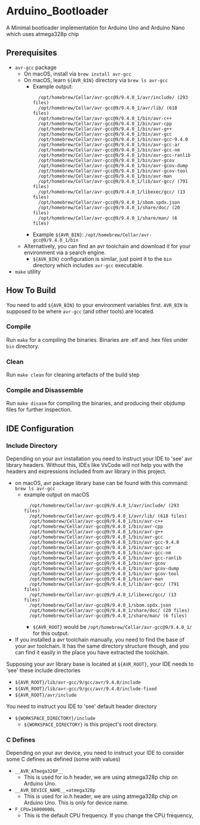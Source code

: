 # Arduino_Bootloader
A Minimal bootloader implementation for Arduino Uno and Arduino Nano which uses atmega328p chip

## Prerequisites
* `avr-gcc` package
  * On macOS, install via `brew install avr-gcc`
  * On macOS, learn `${AVR_BIN}` directory via `brew ls avr-gcc`
    * Example output:
      ```
        /opt/homebrew/Cellar/avr-gcc@9/9.4.0_1/avr/include/ (293 files)
        /opt/homebrew/Cellar/avr-gcc@9/9.4.0_1/avr/lib/ (618 files)
        /opt/homebrew/Cellar/avr-gcc@9/9.4.0_1/bin/avr-c++
        /opt/homebrew/Cellar/avr-gcc@9/9.4.0_1/bin/avr-cpp
        /opt/homebrew/Cellar/avr-gcc@9/9.4.0_1/bin/avr-g++
        /opt/homebrew/Cellar/avr-gcc@9/9.4.0_1/bin/avr-gcc
        /opt/homebrew/Cellar/avr-gcc@9/9.4.0_1/bin/avr-gcc-9.4.0
        /opt/homebrew/Cellar/avr-gcc@9/9.4.0_1/bin/avr-gcc-ar
        /opt/homebrew/Cellar/avr-gcc@9/9.4.0_1/bin/avr-gcc-nm
        /opt/homebrew/Cellar/avr-gcc@9/9.4.0_1/bin/avr-gcc-ranlib
        /opt/homebrew/Cellar/avr-gcc@9/9.4.0_1/bin/avr-gcov
        /opt/homebrew/Cellar/avr-gcc@9/9.4.0_1/bin/avr-gcov-dump
        /opt/homebrew/Cellar/avr-gcc@9/9.4.0_1/bin/avr-gcov-tool
        /opt/homebrew/Cellar/avr-gcc@9/9.4.0_1/bin/avr-man
        /opt/homebrew/Cellar/avr-gcc@9/9.4.0_1/lib/avr-gcc/ (791 files)
        /opt/homebrew/Cellar/avr-gcc@9/9.4.0_1/libexec/gcc/ (13 files)
        /opt/homebrew/Cellar/avr-gcc@9/9.4.0_1/sbom.spdx.json
        /opt/homebrew/Cellar/avr-gcc@9/9.4.0_1/share/doc/ (20 files)
        /opt/homebrew/Cellar/avr-gcc@9/9.4.0_1/share/man/ (6 files)
      ```
    * Example `${AVR_BIN}`: `/opt/homebrew/Cellar/avr-gcc@9/9.4.0_1/bin`
  * Alternatively, you can find an avr toolchain and download it for your environment via a search engine.
    * `${AVR_BIN}` configuration is similar, just point it to the `bin` directory which includes `avr-gcc` executable.
* `make` utility

## How To Build
You need to add `${AVR_BIN}` to your environment variables first. `AVR_BIN` is supposed to be where `avr-gcc` (and other tools) are located.

### Compile
Run `make` for a compiling the binaries. Binaries are .elf and .hex files under `bin` directory.

### Clean
Run `make clean` for cleaning artefacts of the build step

### Compile and Disassemble
Run `make disasm` for compiling the binaries, and producing their objdump files for further inspection.

## IDE Configuration

### Include Directory
Depending on your avr installation you need to instruct your IDE to 'see' avr library headers. Without this, IDEs like VsCode will not help you with the headers and expressions included from avr library in this project.

* on macOS, avr package library base can be found with this command: `brew ls avr-gcc`
  * example output on macOS
    ```
      /opt/homebrew/Cellar/avr-gcc@9/9.4.0_1/avr/include/ (293 files)
      /opt/homebrew/Cellar/avr-gcc@9/9.4.0_1/avr/lib/ (618 files)
      /opt/homebrew/Cellar/avr-gcc@9/9.4.0_1/bin/avr-c++
      /opt/homebrew/Cellar/avr-gcc@9/9.4.0_1/bin/avr-cpp
      /opt/homebrew/Cellar/avr-gcc@9/9.4.0_1/bin/avr-g++
      /opt/homebrew/Cellar/avr-gcc@9/9.4.0_1/bin/avr-gcc
      /opt/homebrew/Cellar/avr-gcc@9/9.4.0_1/bin/avr-gcc-9.4.0
      /opt/homebrew/Cellar/avr-gcc@9/9.4.0_1/bin/avr-gcc-ar
      /opt/homebrew/Cellar/avr-gcc@9/9.4.0_1/bin/avr-gcc-nm
      /opt/homebrew/Cellar/avr-gcc@9/9.4.0_1/bin/avr-gcc-ranlib
      /opt/homebrew/Cellar/avr-gcc@9/9.4.0_1/bin/avr-gcov
      /opt/homebrew/Cellar/avr-gcc@9/9.4.0_1/bin/avr-gcov-dump
      /opt/homebrew/Cellar/avr-gcc@9/9.4.0_1/bin/avr-gcov-tool
      /opt/homebrew/Cellar/avr-gcc@9/9.4.0_1/bin/avr-man
      /opt/homebrew/Cellar/avr-gcc@9/9.4.0_1/lib/avr-gcc/ (791 files)
      /opt/homebrew/Cellar/avr-gcc@9/9.4.0_1/libexec/gcc/ (13 files)
      /opt/homebrew/Cellar/avr-gcc@9/9.4.0_1/sbom.spdx.json
      /opt/homebrew/Cellar/avr-gcc@9/9.4.0_1/share/doc/ (20 files)
      /opt/homebrew/Cellar/avr-gcc@9/9.4.0_1/share/man/ (6 files)
    ```
    * `${AVR_ROOT}` would be `/opt/homebrew/Cellar/avr-gcc@9/9.4.0_1/` for this output.
* If you installed a avr toolchain manually, you need to find the base of your avr toolchain. It has the same directory structure though, and you can find it easily in the place you have extracted the toolchain.

Supposing your avr library base is located at `${AVR_ROOT}`, your IDE needs to 'see' these include directories

* `${AVR_ROOT}/lib/avr-gcc/9/gcc/avr/9.4.0/include`
* `${AVR_ROOT}/lib/avr-gcc/9/gcc/avr/9.4.0/include-fixed`
* `${AVR_ROOT}/avr/include`

You need to instruct you IDE to 'see' default header directory

* `${WORKSPACE_DIRECTORY}/include`
  * `${WORKSPACE_DIRECTORY}` is this project's root directory.

### C Defines
Depending on your avr device, you need to instruct your IDE to consider some C defines as defined (some with values)

* `__AVR_ATmega328P__`
  * This is used for io.h header, we are using atmega328p chip on Arduino Uno.
* `__AVR_DEVICE_NAME__=atmega328p`
  * This is used for io.h header, we are using atmega328p chip on Arduino Uno. This is only for device name.
* `F_CPU=16000000L`
  * This is the default CPU frequency. If you change the CPU frequency,
